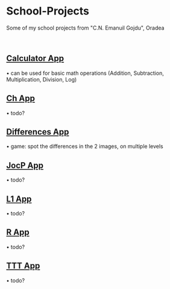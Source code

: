 # School-Projects
Some of my school projects from "C.N. Emanuil Gojdu", Oradea

<br>

 ## [Calculator App](https://github.com/rrebi/School-Projects/tree/main/Projects%20C%23/Calculator_Abrudan_Rebeca) <br>
 • can be used for basic math operations (Addition, Subtraction, Multiplication, Division, Log) 
  

## [Ch App](https://github.com/rrebi/School-Projects/tree/main/Projects%20C%23/Ch_Abrudan_Rebeca) <br>
 • todo?
 

 ## [Differences App](https://github.com/rrebi/School-Projects/tree/main/Projects%20C%23/Diferente_Abrudan_Rebeca) <br>
 • game: spot the differences in the 2 images, on multiple levels
 
 
 ## [JocP App](https://github.com/rrebi/School-Projects/tree/main/Projects%20C%23/JocP_Abrudan_Rebeca) <br>
 • todo?
 
 
 ## [L1 App](https://github.com/rrebi/School-Projects/tree/main/Projects%20C%23/L1_Abrudan_Rebeca) <br>
 • todo?
 
 
 ## [R App](https://github.com/rrebi/School-Projects/tree/main/Projects%20C%23/R_Abrudan_Rebeca) <br>
 • todo?
 
 
  ## [TTT App](https://github.com/rrebi/School-Projects/tree/main/Projects%20C%23/TTT_Abrudan_Rebeca) <br>
 • todo?

